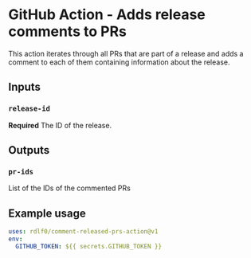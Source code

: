 # GitHub Action - Adds release comments to PRs

This action iterates through all PRs that are part of a release and adds a comment to each of them containing information about the release.

## Inputs

### `release-id`

**Required** The ID of the release.

## Outputs

### `pr-ids`

List of the IDs of the commented PRs

## Example usage

```yml
uses: rdlf0/comment-released-prs-action@v1
env:
  GITHUB_TOKEN: ${{ secrets.GITHUB_TOKEN }}
```
